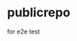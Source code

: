 # publicrepo
for e2e test




































































































































































































































































































































































































































































































































































































































